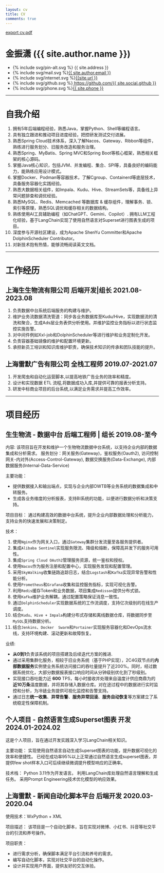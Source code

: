 ```yaml
---
layout: cv
title: CV
comments: true
---
```


[export cv.pdf](/assets/files/cv.pdf)

<h1 class="about">金振潇 ({{ site.author.name }}) </h1>
<ul>
    <li>{% include svg/pin-alt.svg %} <span>{{ site.address }}</span></li>
    <li>{% include svg/mail.svg %}<a href="mailto:{{ site.author.email }}">{{ site.author.email }}</a></li>
    <li>{% include svg/internet.svg %}<a href="{{ site.url }}">{{site.url }}</a></li>
    <li>{% include svg/github.svg %}<a href="https://github.com/{{ site.social.github }}"> https://github.com/{{ site.social.github }}</a></li>
    <li>{% include svg/phone.svg %}<a href="https://github.com/{{ site.phone }}">{{ site.phone }}</a></li>
</ul>

---

# 自我介绍

1. 拥有5年后端编程经验，熟悉Java，掌握Python、Shell等编程语言。
2. 具有独立跟进和推动项目进度经验，把控研发测试交付进展。
3. 熟悉Spring Cloud技术体系，深入了解Nacos、Gateway、Ribbon等组件，熟练进行服务划分、旧服务改造和服务治理。
4. 熟悉Spring、MyBatis、Spring MVC和Spring Boot等核心框架，熟悉相关框架的核心源码。
5. 掌握Java核心知识，包括JVM、并发编程、集合、SPI等，具备良好的编码能力，能熟练应用设计模式。
6. 掌握Docker、Podman等容器技术，了解Cgroup、Containerd等底层技术，具备服务容器化实践经验。
7. 熟悉大数据相关组件，如Impala、Kudu、Hive、StreamSets等，具备线上异常问题排查和调优经验。
8. 熟悉MySQL、Redis、Memcached 等数据库 & 缓存组件，理解事务、锁、索引等原理，熟悉SQL调优和缓存相关的数据结构。
9. 熟练使用AI工具辅助编程（如ChatGPT、Gemini、Copilot）. 拥有LLM工程化经验，基于LangChain实现了使用自然语言对Superset进行图表生成的项目。
10. 深度参与开源社区建设，成为Apache ShenYu Committer和Apache DolphinScheduler Contributor。
11. 对新技术抱有热情，能够流畅阅读英文文档。

---

# 工作经历

## 上海生生物流有限公司	后端开发|组长	2021.08-2023.08

1. 负责数据中台系统后端服务的构建与维护。
2. 维护业务流数据清洗管道：同步各业务数据库至Kudu/Hive，实现数据流的清洗和聚合，生成Ads层业务表供分析使用。并维护监控业务指标以进行状态监控实施告警。
3. 对中间件例如Xxl-job和DolphinScheduler等进行维护和业务定制化开发。
4. 负责容器基础镜像的维护和配置环境更新。
5. 承担新员工培训和知识库维护职责，确保技术知识的传承和团队技能的提升。


## 上海雷默广告有限公司	全栈工程师	2019.07-2021.07

1.	开发爬虫和自动化运营脚本,以提高地铁广告业务的效率和精度。
2.	设计和实现数据 ETL 流程,将数据成功入库,并提供可靠的报表分析支持。
3.	研发中标商业项目的后台系统,以满足业务需求并提高工作效率。

---

# 项目经历

## 生生物流 - 数据中台	后端工程师 | 组长	2019.08-至今

内容:
该项目旨在开发和维护一个生物物流数据中台系统，以支持企业内部的数据集成和分析需求。
服务划分：网关服务(Gateway)，鉴权服务(Oauth2), 访问控制网关-内对外(Access-Control-Gateway), 数据交换服务(Data-Exchange), 内部数据服务(Internal-Data-Service)

主要功能：
-	提供数据接入和输出端点，实现与企业内部OWTB等业务系统的数据集成和中转服务。
-	生成各业务维度的分析报表，支持BI系统的功能，以便进行数据分析和决策支持。

项目目标：
通过构建高效的数据中台系统，提升企业内部数据处理和分析能力，支持业务的快速发展和决策制定。

技术：
1.	使用`Nginx`作为网关入口，通过`Gateway`集群分发流量至各服务提供者。
2.	集成`Alibaba Sentinel`实现服务限流、降级和熔断，保障高并发下的服务可用性。
3.	集成`Spring Cloud OAuth2`管理服务资源，统一鉴权和授权。
4.	使用`Nacos`作为服务注册和配置中心，实现服务发现和配置管理。
5.	采用`SkyWalking`收集链路追踪日志，结合`Logstash`和`Kafka`实现异常告警和性能分析。
6.	使用`Prometheus`和`Grafana`收集和监控服务指标，实现可视化告警。
7.	利用`Redis`缓存Token和业务数据，项目集成`Redisson`提供分布式锁。
8.	使用`Kafka`维护业务解耦，通过配置策略保证消息一致性。
9.	通过`DolphinScheduler`实现数据系统的工作流调度，支持亿次级别的在线生产调度。
10.	结合`Kudu`、`Hive + Impala`构建分布式存储和离线数据仓库，将数据同步至`MySQL`支持数据分析。
11.	结合`Jenkins`、`Docker  Swarm`和`Portainer`实现服务容器化和DevOps流水线，支持环境构建、滚动更新和故障恢复。

业绩:
- **从0到1**负责该系统的项目搭建及后续迭代方案的推进.
-	通过采用集群化服务，相较于旧业务系统（基于PHP实现），2C4G双节点的**内部数据服务**实例使业务系统访问接口的吞吐量提升了近200%。同时，经过数据系统优化，大部分数据报表接口响应时间从分钟级别优化到了秒级别。
-	实现接口吞吐能力近 **600** TPS，每小时接收并处理来自温度计供应商鼎为的**近10万条**温度数据，并将其存储入数据仓库。对在途过程中的数据进行实时监控和分析，为冷链业务提供可视化监控和告警支持。
- 通过日志**统一收集**、**异常告警**、**服务异常回滚**、**服务自动恢复**等方案建立了系统稳定性保障机制。


## 个人项目 - 自然语言生成Superset图表	开发	2024.01-2024.02

这是个人项目，旨在通过开发实践深入学习LangChain相关知识。

主要功能：
实现使用自然语言自动生成Superset图表的功能，提升数据可视化的效率和便捷性。
已经在成功率95%以上正常通过自然语言生成superset图表，并提供few shot样本入口可后续继续微调提升模型响应的正确率。

技术栈：
Python 3.11作为开发语言。
利用LangChain库处理自然语言理解和生成任务。
采用Prompt  Engineering技术优化模型的响应效果。


## 上海雷默 - 新闻自动化脚本平台	后端开发	2020.03-2020.04

使用技术：WxPython + XML

项目描述：
该项目是一个自动化脚本，旨在实现对微博、小红书、抖音等社交平台的引流和养号操作。

项目职责：
-	进行需求分析，确保脚本满足平台引流和养号的需求。
-	编写自动化脚本，实现对社交平台的自动化操作。
-	设计并实现用户界面，提供友好的交互体验。
